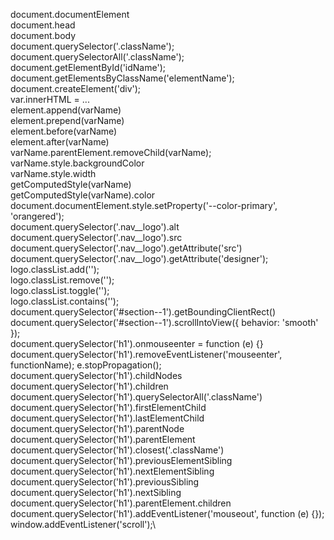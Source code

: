 document.documentElement\
document.head\
document.body\
document.querySelector('.className');\
document.querySelectorAll('.className');\
document.getElementById('idName');\
document.getElementsByClassName('elementName');\
document.createElement('div');\
var.innerHTML = ...\
element.append(varName)\
element.prepend(varName)\
element.before(varName)\
element.after(varName)\
varName.parentElement.removeChild(varName);\
varName.style.backgroundColor\
varName.style.width\
getComputedStyle(varName)\
getComputedStyle(varName).color\
document.documentElement.style.setProperty('--color-primary', 'orangered');\
document.querySelector('.nav\_\_logo').alt\
document.querySelector('.nav\_\_logo').src\
document.querySelector('.nav\_\_logo').getAttribute('src')\
document.querySelector('.nav\_\_logo').getAttribute('designer');\
logo.classList.add('');\
logo.classList.remove('');\
logo.classList.toggle('');\
logo.classList.contains('');\
document.querySelector('#section--1').getBoundingClientRect()\
 document.querySelector('#section--1').scrollIntoView({ behavior: 'smooth' });\
document.querySelector('h1').onmouseenter = function (e) {}\
document.querySelector('h1').removeEventListener('mouseenter', functionName);
e.stopPropagation();\
document.querySelector('h1').childNodes\
document.querySelector('h1').children\
document.querySelector('h1').querySelectorAll('.className')\
document.querySelector('h1').firstElementChild\
document.querySelector('h1').lastElementChild\
document.querySelector('h1').parentNode\
document.querySelector('h1').parentElement\
document.querySelector('h1').closest('.className')\
document.querySelector('h1').previousElementSibling\
document.querySelector('h1').nextElementSibling\
document.querySelector('h1').previousSibling\
document.querySelector('h1').nextSibling\
document.querySelector('h1').parentElement.children\
document.querySelector('h1').addEventListener('mouseout', function (e) {});\
window.addEventListener('scroll');\
